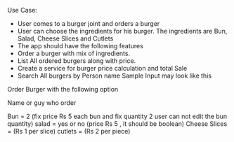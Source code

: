 Use Case:

- User comes to a burger joint and orders a burger
- User can choose the ingredients for his burger. The ingredients are Bun, Salad, Cheese Slices and Cutlets
- The app should have the following features
- Order a burger with mix of ingredients.
- List All ordered burgers along with price.
- Create a service for burger price calculation and total Sale
- Search All burgers by Person name
  Sample Input may look like this

Order Burger with the following option

Name or guy who order

Bun = 2 (fix price Rs 5 each bun and fix quantity 2 user can not edit the bun quantity)
salad = yes or no (price Rs 5 , it should be boolean)
Cheese Slices = (Rs 1 per slice)
cutlets = (Rs 2 per piece)
